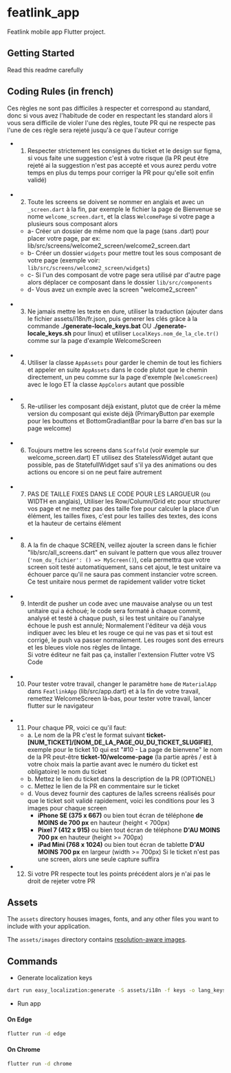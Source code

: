 # featlink_app

Featlink mobile app Flutter project.

## Getting Started

Read this readme carefully

## Coding Rules (in french)

Ces règles ne sont pas difficiles à respecter et correspond au standard, donc si vous avez l'habitude de coder en respectant les standard alors il vous sera difficile de violer l'une des règles, toute PR qui ne respecte pas l'une de ces règle sera rejeté jusqu'à ce que l'auteur corrige

- 1. Respecter strictement les consignes du ticket et le design sur figma, si vous faite une suggestion c'est à votre risque (la PR peut être rejeté ai la suggestion n'est pas accepté et vous aurez perdu votre temps en plus du temps pour corriger la PR pour qu'elle soit enfin validé) <br /> <br />

- 2. Toute les screens se doivent se nommer en anglais et avec un `_screen.dart` à la fin, par exemple le fichier la page de Bienvenue se nome `welcome_screen.dart`, et la class `WelcomePage` si votre page a plusieurs sous composant alors

  - a- Créer un dossier de même nom que la page (sans .dart) pour placer votre page, par ex: lib/src/screens/welcome2_screen/welcome2_screen.dart <br />
  - b- Créer un dossier `widgets` pour mettre tout les sous composant de votre page (exemple voir: `lib/src/screens/welcome2_screen/widgets`) <br />
  - c- Si l'un des composant de votre page sera utilisé par d'autre page alors déplacer ce composant dans le dossier `lib/src/components` <br />
  - d- Vous avez un exmple avec la screen "welcome2_screen"
    <br /> <br />

- 3. Ne jamais mettre les texte en dure, utiliser la traduction (ajouter dans le fichier assets/i18n/fr.json, puis generer les clés grâce à la commande **./generate-locale_keys.bat** OU **./generate-locale_keys.sh** pour linux) et utiliser `LocalKeys.nom_de_la_cle.tr()` comme sur la page d'example WelcomeScreen <br /> <br />

- 4. Utiliser la classe `AppAssets` pour garder le chemin de tout les fichiers et appeler en suite `AppAssets` dans le code plutot que le chemin directement, un peu comme sur la page d'exemple (`WelcomeScreen`) avec le logo ET la classe `AppColors` autant que possible<br /> <br />

- 5. Re-utiliser les composant déjà existant, plutot que de créer la même version du composant qui existe déjà (PrimaryButton par exemple pour les bouttons et BottomGradiantBar pour la barre d'en bas sur la page welcome) <br /> <br />

- 6. Toujours mettre les screens dans `Scaffold` (voir exemple sur welcome_screen.dart) ET utilisez des StatelessWidget autant que possible, pas de StatefullWidget sauf s'il ya des animations ou des actions ou encore si on ne peut faire autrement <br /> <br />

- 7. PAS DE TAILLE FIXES DANS LE CODE POUR LES LARGUEUR (ou WIDTH en anglais), Utiliser les Row/Column/Grid etc pour structurer vos page et ne mettez pas des taille fixe pour calculer la place d'un élément, les tailles fixes, c'est pour les tailles des textes, des icons et la hauteur de certains élément <br /> <br />

- 8. A la fin de chaque SCREEN, veillez ajouter la screen dans le fichier "lib/src/all_screens.dart" en suivant le pattern que vous allez trouver (`'nom_du_fichier': () => MyScreen()`), cela permettra que votre screen soit testé automatiquement, sans cet ajout, le test unitaire va échouer parce qu'il ne saura pas comment instancier votre screen. Ce test unitaire nous permet de rapidement valider votre ticket <br /> <br />

- 9. Interdit de pusher un code avec une mauvaise analyse ou un test unitaire qui a échoué; le code sera formaté à chaque commit, analysé et testé à chaque push, si les test unitaire ou l'analyse échoue le push est annulé; Normalement l'éditeur va déjà vous indiquer avec les bleu et les rouge ce qui ne vas pas et si tout est corrigé, le push va passer normalement. Les rouges sont des erreurs et les bleues viole nos règles de lintage. <br />
     Si votre éditeur ne fait pas ça, installer l'extension Flutter votre VS Code <br /> <br />

- 10. Pour tester votre travail, changer le paramètre `home` de `MaterialApp` dans `FeatlinkApp` (lib/src/app.dart) et à la fin de votre travail, remettez WelcomeScreen là-bas, pour tester votre travail, lancer flutter sur le navigateur <br /> <br />

- 11. Pour chaque PR, voici ce qu'il faut:

  - a. Le nom de la PR c'est le format suivant **ticket-[NUM_TICKET]/[NOM_DE_LA_PAGE_OU_DU_TICKET_SLUGIFIE]**, exemple pour le ticket 10 qui est "#10 - La page de bienvene" le nom de la PR peut-être **ticket-10/welcome-page** (la partie après / est à votre choix mais la partie avant avec le numéro du ticket est obligatoire) le nom du ticket
  - b. Mettez le lien du ticket dans la description de la PR (OPTIONEL)
  - c. Mettez le lien de la PR en commentaire sur le ticket
  - d. Vous devez fournir des captures de la/les screens réalisés pour que le ticket soit validé rapidement, voici les conditions pour les 3 images pour chaque screen
    - **iPhone SE (375 x 667)** ou bien tout écran de téléphone **de MOINS de 700 px** en hauteur (height < 700px)
    - **Pixel 7 (412 x 915)** ou bien tout écran de téléphone **D'AU MOINS 700 px** en hauteur (height >= 700px)
    - **iPad Mini (768 x 1024)** ou bien tout écran de tablette **D'AU MOINS 700 px** en largeur (width >= 700px)
      Si le ticket n'est pas une screen, alors une seule capture suffira

- 12. Si votre PR respecte tout les points précédent alors je n'ai pas le droit de rejeter votre PR

## Assets

The `assets` directory houses images, fonts, and any other files you want to
include with your application.

The `assets/images` directory contains [resolution-aware
images](https://flutter.dev/docs/development/ui/assets-and-images#resolution-aware).

## Commands

- Generate localization keys

```sh
dart run easy_localization:generate -S assets/i18n -f keys -o lang_keys.g.dart
```

- Run app

#### On Edge

```sh
flutter run -d edge
```

#### On Chrome

```sh
flutter run -d chrome
```
